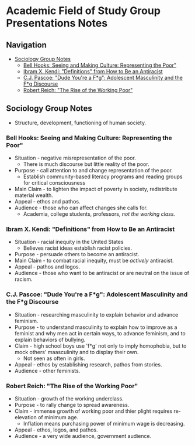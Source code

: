 
# Academic Field of Study Group Presentations Notes

## Navigation
- [Sociology Group Notes](#sociology-group-notes)
  * [Bell Hooks: Seeing and Making Culture: Representing the Poor"](#bell-hooks-seeing-and-making-culture-representing-the-poor)
  * [Ibram X. Kendi: "Definitions" from How to Be an Antiracist](#ibram-x-kendi-definitions-from-how-to-be-an-antiracist)
  * [C.J. Pascoe: "Dude You're a F\*g": Adolescent Masculinity and the F\*g Discourse](#cj-pascoe-dude-youre-a-fg-adolescent-masculinity-and-the-fg-discourse)
  * [Robert Reich: "The Rise of the Working Poor"](#robert-reich-the-rise-of-the-working-poor)
  
## Sociology Group Notes
- Structure, development, functioning of human society.

### Bell Hooks: Seeing and Making Culture: Representing the Poor"
- Situation - negative misrepresentation of the poor.
  - There is much discourse but little reality of the poor.
- Purpose - call attention to and change representation of the poor.
  - Establish community-based literacy programs and reading groups for critical consciousness
- Main Claim - to lighten the impact of poverty in society, redistribute material wealth.
- Appeal - ethos and pathos.
- Audience - those who can affect changes she calls for.
  - Academia, college students, professors, *not the working class.*

### Ibram X. Kendi: "Definitions" from How to Be an Antiracist
- Situation - racial inequity in the United States
  - Believes racist ideas establish racist policies.
- Purpose - persuade others to become an antiracist.
- Main Claim - to combat racial inequity, must be *actively* antiracist.
- Appeal - pathos and logos.
- Audience - those who want to be antiracist or are neutral on the issue of racism.

### C.J. Pascoe: "Dude You're a F\*g": Adolescent Masculinity and the F\*g Discourse
- Situation - researching masculinity to explain behavior and advance feminism.
- Purpose - to understand masculinity to explain how to improve as a feminist and why men act in certain ways, to advance feminism, and to explain behaviors of bullying.
- Claim - high school boys use 'f*g' not only to imply homophobia, but to mock others' maasculinity and to display their own.
  - Not seen as often in girls.
- Appeal - ethos by establishing research, pathos from stories.
- Audience - other feminists.

### Robert Reich: "The Rise of the Working Poor"
- Situation - growth of the working underclass.
- Purpose - to rally change to spread awareness.
- Claim - immense growth of working poor and thier plight requires re-elevation of minimum age.
  - Inflation means purchasing power of minimum wage is decreasing.
- Appeal - ethos, logos, and pathos.
- Audience - a very wide audience, government audience.






















